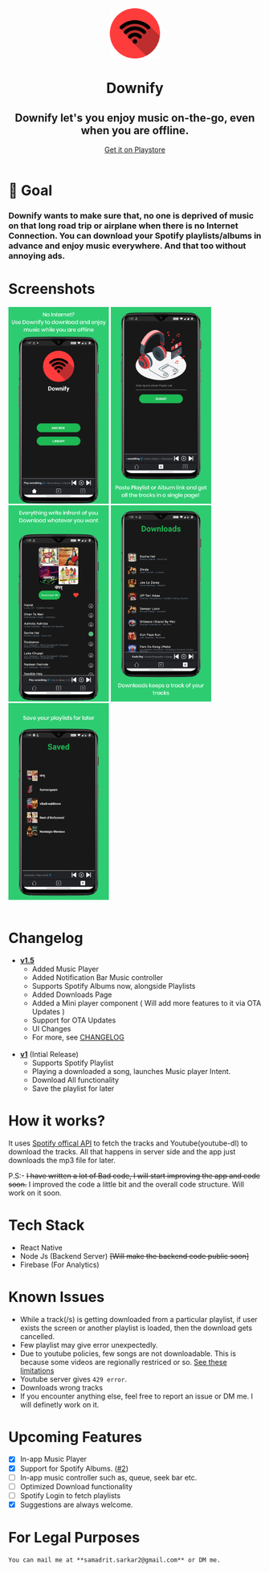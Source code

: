 <div align="center">
<img src='src/assets/homeLogo.png' width='100'>
<h1><strong>Downify</strong></h1>
<h2 >
    Downify let's you enjoy music on-the-go, even when you are offline.
    </h2>
</div>

<div align='center' >
<a href="https://play.google.com/store/apps/details?id=com.sam.downify" >
Get it on Playstore
</a>
 </div>
<br>

# 🎯 Goal

<h3>
Downify wants to make sure that, no one is deprived of music on that long road trip or airplane when there is no Internet Connection.
You can download your Spotify playlists/albums in advance and enjoy music everywhere. And that too without annoying ads.
</h3>

# Screenshots

<div>
    <img src="screenshots/1.png" width="200" />
    <img src="screenshots/2.png" width="200" />
    <img src="screenshots/3.png" width="200" />
    <img src="screenshots/4.png" width="200" />
    <img src="screenshots/5.png" width="200" />
</div>
<br>

# Changelog

- [**v1.5**](https://github.com/samadritsarkar2/spotifyDown/tree/version1.5)
  - Added Music Player
  - Added Notification Bar Music controller
  - Supports Spotify Albums now, alongside Playlists
  - Added Downloads Page
  - Added a Mini player component ( Will add more features to it via OTA Updates )
  - Support for OTA Updates
  - UI Changes
  - For more, see [CHANGELOG](/CHANGELOG.MD)
    <br>
    <br>
- [**v1**](https://github.com/samadritsarkar2/spotifyDown/tree/version1) (Intial Release)
  - Supports Spotify Playlist
  - Playing a downloaded a song, launches Music player Intent.
  - Download All functionality
  - Save the playlist for later

# How it works?

It uses <a href="https://developer.spotify.com/">Spotify offical API</a> to fetch the tracks and Youtube(youtube-dl) to download the tracks. All that happens in server side and the app just downloads the mp3 file for later.

P.S:- ~~I have written a lot of Bad code, I will start improving the app and code soon.~~
I improved the code a little bit and the overall code structure. Will work on it soon.

# Tech Stack

- React Native
- Node Js (Backend Server) ~~[Will make the backend code public soon]~~
- Firebase (For Analytics)

# Known Issues

- While a track(/s) is getting downloaded from a particular playlist, if user exists the screen or another playlist is loaded, then the download gets cancelled.
- Few playlist may give error unexpectedly.
- Due to youtube policies, few songs are not downloadable. This is because some videos are regionally restriced or so. [See these limitations](https://github.com/fent/node-ytdl-core#limitations)
- Youtube server gives `429 error`.
- Downloads wrong tracks
- If you encounter anything else, feel free to report an issue or DM me. I will definetly work on it.

# Upcoming Features

- [x] In-app Music Player
- [x] Support for Spotify Albums. ([#2](https://github.com/samadritsarkar2/spotifyDown/issues/2))
- [ ] In-app music controller such as, queue, seek bar etc.
- [ ] Optimized Download functionality
- [ ] Spotify Login to fetch playlists
- [x] Suggestions are always welcome.

# For Legal Purposes

    You can mail me at **samadrit.sarkar2@gmail.com** or DM me.
